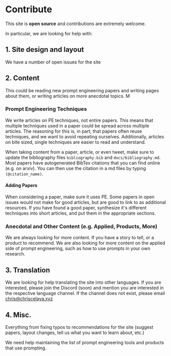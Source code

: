 # Contribute

This site is **open source** and contributions are extremely welcome. 

In particular, we are looking for help with:

## 1. Site design and layout

We have a number of open issues for the site

## 2. Content

This could be reading new prompt engineering papers and writing pages about them,
or writing articles on more anecdotal topics. M

### Prompt Engineering Techniques

We write articles on PE techniques, not entire papers. This means that multiple techniques used in a paper could be spread across multiple articles. The reasoning for this is, in part, that papers often reuse techniques, and we want to avoid repeating ourselves. Additionally, articles on bite sized, single techniques are easier to read and understand. 

When taking content from a paper, article, or even tweet, make sure to update the bibliography files `bibliography.bib` and `docs/bibliography.md`. Most papers have autogenerated BibTex citations that you can find online (e.g. on arxiv). You can then use the citation in a md files by typing `(@citation_name)`.


#### Adding Papers

When considering a paper, make sure it uses PE. Some papers in open issues would not 
make for good articles, but are good to link to as additional resources. If you have
found a good paper, synthesize it's different techniques into short articles, and put them in the appropriate sections.

### Anecdotal and Other Content (e.g. Applied, Products, More)

We are always looking for more content. If you have a story to tell, or a product to recommend. We are also looking for more content on the applied side of prompt engineering, such as how to use prompts in your own research.

## 3. Translation

We are looking for help translating the site into other languages. If you are interested, please join the Discord (soon) and mention you are interested in the respective language channel. If the channel does not exist, please email chris@chriscelaya.xyz

## 4. Misc.

Everything from fixing typos to recommendations for the site (suggest papers, 
layout changes, tell us what you want to learn about, etc.)

We need help maintaining the list of prompt engineering tools and products that use prompting.
